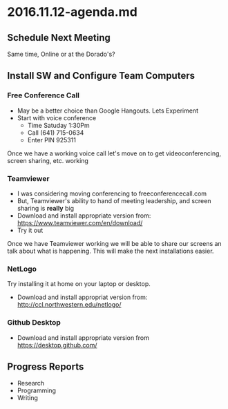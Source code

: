 # 2016.11.12-agenda.md

## Schedule Next Meeting
Same time, Online or at the Dorado's?

## Install SW and Configure Team Computers

### Free Conference Call
* May be a better choice than Google Hangouts. Lets Experiment
* Start with voice conference 
  * Time      Satuday 1:30Pm 
  * Call      (641) 715-0634
  * Enter PIN 925311

Once we have a working voice call let's move on to get videoconferencing, screen sharing, etc. working

### Teamviewer
* I was considering moving conferencing to freeconferencecall.com
* But, Teamviewer's ability to hand of meeting leadership, and screen sharing is **really** big
* Download and install appropriate version from: https://www.teamviewer.com/en/download/
* Try it out

Once we have Teamviewer working we will be able to share our screens an talk about what is happening.
This will make the next installations easier.

### NetLogo
Try installing it at home on your laptop or desktop. 
* Download and install appropriat version from: http://ccl.northwestern.edu/netlogo/

### Github Desktop
* Download and install appropriate version from https://desktop.github.com/

## Progress Reports
* Research
* Programming
* Writing

